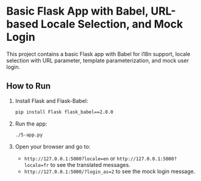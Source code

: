 # Basic Flask App with Babel, URL-based Locale Selection, and Mock Login

This project contains a basic Flask app with Babel for i18n support, locale selection with URL parameter, template parameterization, and mock user login.

## How to Run

1. Install Flask and Flask-Babel:
    ```sh
    pip install Flask flask_babel==2.0.0
    ```

2. Run the app:
    ```sh
    ./5-app.py
    ```

3. Open your browser and go to:
    - `http://127.0.0.1:5000?locale=en` or `http://127.0.0.1:5000?locale=fr` to see the translated messages.
    - `http://127.0.0.1:5000/?login_as=2` to see the mock login message.


